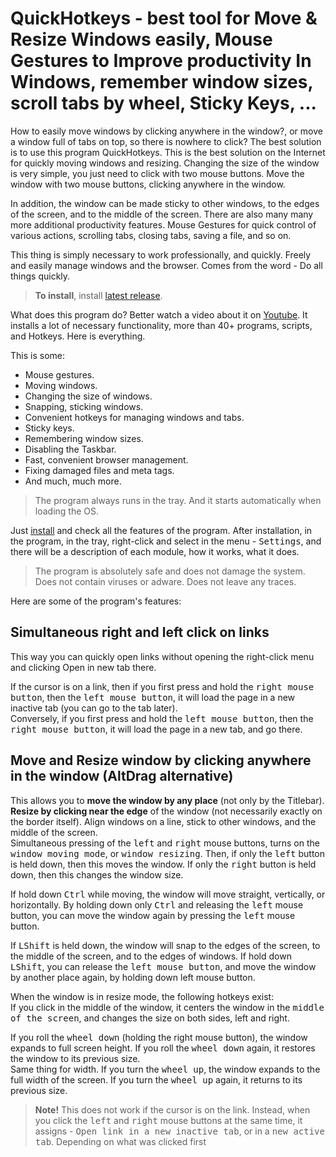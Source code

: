 # QuickHotkeys - best tool for Move & Resize Windows easily, Mouse Gestures to Improve productivity In Windows, remember window sizes, scroll tabs by wheel, Sticky Keys, ...

How to easily move windows by clicking anywhere in the window?, or move a window full of tabs on top, so there is nowhere to click?
The best solution is to use this program QuickHotkeys. This is the best solution on the Internet for quickly moving windows and resizing.
Changing the size of the window is very simple, you just need to click with two mouse buttons.
Move the window with two mouse buttons, clicking anywhere in the window.

In addition, the window can be made sticky to other windows, to the edges of the screen, and to the middle of the screen.
There are also many many more additional productivity features.
Mouse Gestures for quick control of various actions, scrolling tabs, closing tabs, saving a file, and so on.

This thing is simply necessary to work professionally, and quickly. Freely and easily manage windows and the browser.
Comes from the word - Do all things quickly.

> **To install**, install [latest release](https://github.com/mnbcz/QuickHotkeys/releases).

What does this program do?
Better watch a video about it on [Youtube](https://www.youtube.com/playlist?list=PLVkS_eTsfH-sEFw55o5UkRK7uMNIyICXb).
It installs a lot of necessary functionality, more than 40+ programs, scripts, and Hotkeys. Here is everything.

This is some: 
- Mouse gestures. 
- Moving windows. 
- Changing the size of windows. 
- Snapping, sticking windows.
- Convenient hotkeys for managing windows and tabs.
- Sticky keys.
- Remembering window sizes.
- Disabling the Taskbar.
- Fast, convenient browser management.
- Fixing damaged files and meta tags.
- And much, much more.

> The program always runs in the tray. And it starts automatically when loading the OS.

Just [install](https://github.com/mnbcz/QuickHotkeys/releases) and check all the features of the program.
After installation, in the program, in the tray, right-click and select in the menu - <kbd>Settings</kbd>, and there will be a description of each module, how it works, what it does.

> The program is absolutely safe and does not damage the system.
Does not contain viruses or adware.
Does not leave any traces.

Here are some of the program's features:

## Simultaneous right and left click on links
This way you can quickly open links without opening the right-click menu and clicking Open in new tab there.

If the cursor is on a link, then if you first press and hold the <kbd>right mouse button</kbd>, then the <kbd>left mouse button</kbd>, it will load the page in a new inactive tab (you can go to the tab later). <br>Conversely, if you first press and hold the <kbd>left mouse button</kbd>, then the <kbd>right mouse button</kbd>, it will load the page in a new tab, and go there.

## Move and Resize window by clicking anywhere in the window (AltDrag alternative)
This allows you to **move the window by any place** (not only by the Titlebar). **Resize by clicking near the edge** of the window (not necessarily exactly on the border itself). Align windows on a line, stick to other windows, and the middle of the screen. <br>Simultaneous pressing of the <kbd>left</kbd> and <kbd>right</kbd> mouse buttons, turns on the <kbd>window moving mode</kbd>, or <kbd>window resizing</kbd>. Then, if only the <kbd>left</kbd> button is held down, then this moves the window. If only the <kbd>right</kbd> button is held down, then this changes the window size. 

If hold down <kbd>Ctrl</kbd> while moving, the window will move straight, vertically, or horizontally. By holding down only <kbd>Ctrl</kbd> and releasing the <kbd>left</kbd> mouse button, you can move the window again by pressing the <kbd>left</kbd> mouse button. 

If <kbd>LShift</kbd> is held down, the window will snap to the edges of the screen, to the middle of the screen, and to the edges of windows. If hold down <kbd>LShift</kbd>, you can release the <kbd>left mouse button</kbd>, and move the window by another place again, by holding down left mouse button. 

When the window is in resize mode, the following hotkeys exist:<br>If you click in the middle of the window, it centers the window in the <kbd>middle of the screen</kbd>, and changes the size on both sides, left and right. 

If you roll the <kbd>wheel down</kbd> (holding the right mouse button), the window expands to full screen height. If you roll the <kbd>wheel down</kbd> again, it restores the window to its previous size. <br>Same thing for width. If you turn the <kbd>wheel up</kbd>, the window expands to the full width of the screen. If you turn the <kbd>wheel up</kbd> again, it returns to its previous size.<br>
><b>Note!</b> This does not work if the cursor is on the link. Instead, when you click the <kbd>left</kbd> and <kbd>right</kbd> mouse buttons at the same time, it assigns - <kbd>Open link in a new inactive tab</kbd>, or in a <kbd>new active tab</kbd>. Depending on what was clicked first












